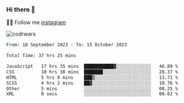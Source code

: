 ### Hi there 👋

👨‍💻 Follow me [instagram](https://instagram.com/an.grsmnko?igshid=ZDdkNTZiNTM=](https://instagram.com/an.grsmnko?igshid=ZDdkNTZiNTM=))

![codrwars](https://www.codewars.com/users/rsschool_c9af20f58c35c696/badges/micro) 

<!--START_SECTION:waka-->

```txt
From: 18 September 2023 - To: 15 October 2023

Total Time: 37 hrs 25 mins

JavaScript   17 hrs 35 mins  ███████████▓░░░░░░░░░░░░░   46.89 %
CSS          10 hrs 38 mins  ███████░░░░░░░░░░░░░░░░░░   28.37 %
HTML         5 hrs 8 mins    ███▒░░░░░░░░░░░░░░░░░░░░░   13.71 %
SCSS         4 hrs 2 mins    ██▓░░░░░░░░░░░░░░░░░░░░░░   10.76 %
Other        5 mins          ░░░░░░░░░░░░░░░░░░░░░░░░░   00.25 %
XML          0 secs          ░░░░░░░░░░░░░░░░░░░░░░░░░   00.02 %
```

<!--END_SECTION:waka-->
